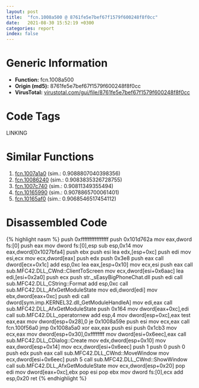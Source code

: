 ```yaml
---
layout: post
title:  "fcn.1008a500 @ 8761fe5e7bef67f1579f600248f8f0cc"
date:   2021-08-30 15:52:19 +0300
categories: report
index: false
---
```


# Generic Information
- **Function:** fcn.1008a500
- **Origin (md5):** 8761fe5e7bef67f1579f600248f8f0cc
- **VirusTotal:** [virustotal.com/gui/file/8761fe5e7bef67f1579f600248f8f0cc][virustotal_ref]

# Code Tags
<span class="tag" id="LINKING">LINKING</span>


# Similar Functions

1. [fcn.1007a1a0][similar_1_ref] (sim.: 0.9088807040398356)
2. [fcn.10086240][similar_2_ref] (sim.: 0.9083835326728755)
3. [fcn.1007c740][similar_3_ref] (sim.: 0.90811349355494)
4. [fcn.10165990][similar_4_ref] (sim.: 0.9078865700061401)
5. [fcn.10165af0][similar_5_ref] (sim.: 0.9068546517454112)


# Disassembled Code

{% highlight nasm %}
push 0xffffffffffffffff
push 0x101d762a
mov eax,dword fs:[0]
push eax
mov dword fs:[0],esp
sub esp,0x14
mov eax,dword[0x1027bfa4]
push ebx
push esi
lea edx,[esp+0xc]
push edi
mov esi,ecx
mov ecx,dword[eax]
push edx
push 0x3e8
push eax
call dword[ecx+0x1c]
add esp,0xc
lea eax,[esp+0x10]
mov ecx,esi
push eax
call sub.MFC42.DLL_CWnd::ClientToScreen
mov ecx,dword[esi+0x6aac]
lea edi,[esi+0x2a0]
push ecx
push str._sEasyBigPhoneChat.dll
push edi
call sub.MFC42.DLL_CString::Format
add esp,0xc
call sub.MFC42.DLL_AfxGetModuleState
mov edi,dword[edi]
mov ebx,dword[eax+0xc]
push edi
call dword[sym.imp.KERNEL32.dll_GetModuleHandleA]
mov edi,eax
call sub.MFC42.DLL_AfxGetModuleState
push 0x164
mov dword[eax+0xc],edi
call sub.MFC42.DLL_operatornew
add esp,4
mov dword[esp+0xc],eax
test eax,eax
mov dword[esp+0x28],0
je 0x1008a59e
push esi
mov ecx,eax
call fcn.100f56a0
jmp 0x1008a5a0
xor eax,eax
push esi
push 0x1cb3
mov ecx,eax
mov dword[esp+0x30],0xffffffff
mov dword[esi+0x6eec],eax
call sub.MFC42.DLL_CDialog::Create
mov edx,dword[esp+0x10]
mov eax,dword[esp+0x14]
mov ecx,dword[esi+0x6eec]
push 1
push 0
push 0
push edx
push eax
call sub.MFC42.DLL_CWnd::MoveWindow
mov ecx,dword[esi+0x6eec]
push 5
call sub.MFC42.DLL_CWnd::ShowWindow
call sub.MFC42.DLL_AfxGetModuleState
mov ecx,dword[esp+0x20]
pop edi
mov dword[eax+0xc],ebx
pop esi
pop ebx
mov dword fs:[0],ecx
add esp,0x20
ret 
{% endhighlight %}


[similar_1_ref]: /report/fcn.1007a1a0@8761fe5e7bef67f1579f600248f8f0cc
[similar_2_ref]: /report/fcn.10086240@8761fe5e7bef67f1579f600248f8f0cc
[similar_3_ref]: /report/fcn.1007c740@8761fe5e7bef67f1579f600248f8f0cc
[similar_4_ref]: /report/fcn.10165990@8761fe5e7bef67f1579f600248f8f0cc
[similar_5_ref]: /report/fcn.10165af0@8761fe5e7bef67f1579f600248f8f0cc
[virustotal_ref]: https://www.virustotal.com/gui/file/8761fe5e7bef67f1579f600248f8f0cc